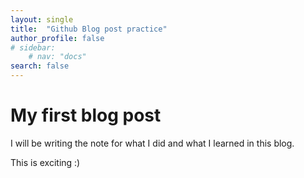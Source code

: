 ```yaml
---
layout: single
title:  "Github Blog post practice"
author_profile: false
# sidebar:
    # nav: "docs"
search: false
---
```


# My first blog post

I will be writing the note for what I did and what I learned in this blog.

This is exciting :)
